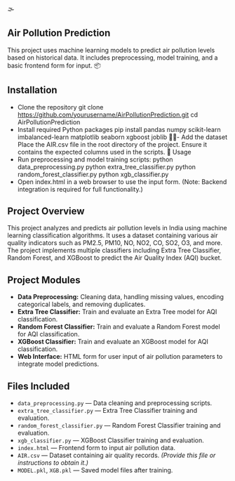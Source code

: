 
🌫️  
## Air Pollution Prediction
This project uses machine learning models to predict air pollution levels based on historical data. It includes preprocessing, model training, and a basic frontend form for input.
📦  
## Installation
- Clone the repository
git clone https://github.com/yourusername/AirPollutionPrediction.git
cd AirPollutionPrediction
- Install required Python packages
pip install pandas numpy scikit-learn imbalanced-learn matplotlib seaborn xgboost joblib
- Add the dataset
Place the AIR.csv file in the root directory of the project. Ensure it contains the expected columns used in the scripts.
🚀 Usage
- Run preprocessing and model training scripts:
python data_preprocessing.py
python extra_tree_classifier.py
python random_forest_classifier.py
python xgb_classifier.py
- Open index.html in a web browser to use the input form.
(Note: Backend integration is required for full functionality.)

## Project Overview
This project analyzes and predicts air pollution levels in India using machine learning classification algorithms. It uses a dataset containing various air quality indicators such as PM2.5, PM10, NO, NO2, CO, SO2, O3, and more. The project implements multiple classifiers including Extra Tree Classifier, Random Forest, and XGBoost to predict the Air Quality Index (AQI) bucket.

## Project Modules
- **Data Preprocessing:** Cleaning data, handling missing values, encoding categorical labels, and removing duplicates.
- **Extra Tree Classifier:** Train and evaluate an Extra Tree model for AQI classification.
- **Random Forest Classifier:** Train and evaluate a Random Forest model for AQI classification.
- **XGBoost Classifier:** Train and evaluate an XGBoost model for AQI classification.
- **Web Interface:** HTML form for user input of air pollution parameters to integrate model predictions.

## Files Included
- `data_preprocessing.py` — Data cleaning and preprocessing scripts.
- `extra_tree_classifier.py` — Extra Tree Classifier training and evaluation.
- `random_forest_classifier.py` — Random Forest Classifier training and evaluation.
- `xgb_classifier.py` — XGBoost Classifier training and evaluation.
- `index.html` — Frontend form to input air pollution data.
- `AIR.csv` — Dataset containing air quality records. *(Provide this file or instructions to obtain it.)*
- `MODEL.pkl`, `XGB.pkl` — Saved model files after training.
